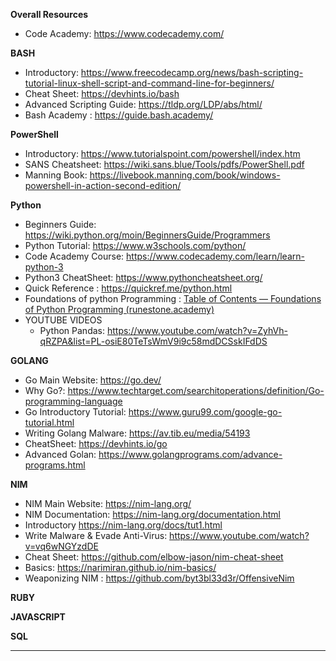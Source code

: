 
**Overall Resources**

- Code Academy: https://www.codecademy.com/


**BASH**

- Introductory: https://www.freecodecamp.org/news/bash-scripting-tutorial-linux-shell-script-and-command-line-for-beginners/
- Cheat Sheet: https://devhints.io/bash
- Advanced Scripting Guide: https://tldp.org/LDP/abs/html/
- Bash Academy : https://guide.bash.academy/

**PowerShell**

- Introductory: https://www.tutorialspoint.com/powershell/index.htm
- SANS Cheatsheet: https://wiki.sans.blue/Tools/pdfs/PowerShell.pdf
- Manning Book: https://livebook.manning.com/book/windows-powershell-in-action-second-edition/

**Python**

- Beginners Guide: https://wiki.python.org/moin/BeginnersGuide/Programmers
- Python Tutorial: https://www.w3schools.com/python/
- Code Academy Course: https://www.codecademy.com/learn/learn-python-3
- Python3 CheatSheet: https://www.pythoncheatsheet.org/
- Quick Reference : https://quickref.me/python.html
- Foundations of python Programming  : [Table of Contents — Foundations of Python Programming (runestone.academy)](https://runestone.academy/ns/books/published/fopp/index.html)
- YOUTUBE VIDEOS
	- Python Pandas: https://www.youtube.com/watch?v=ZyhVh-qRZPA&list=PL-osiE80TeTsWmV9i9c58mdDCSskIFdDS


**GOLANG**
- Go Main Website: https://go.dev/
- Why Go?: https://www.techtarget.com/searchitoperations/definition/Go-programming-language
- Go Introductory Tutorial: https://www.guru99.com/google-go-tutorial.html
- Writing Golang Malware: https://av.tib.eu/media/54193
- CheatSheet: https://devhints.io/go
- Advanced Golan: https://www.golangprograms.com/advance-programs.html

**NIM**
- NIM Main Website: https://nim-lang.org/
- NIM Documentation: https://nim-lang.org/documentation.html
- Introductory https://nim-lang.org/docs/tut1.html
- Write Malware & Evade Anti-Virus: https://www.youtube.com/watch?v=vq6wNGYzdDE
- Cheat Sheet: https://github.com/elbow-jason/nim-cheat-sheet
- Basics: https://narimiran.github.io/nim-basics/
- Weaponizing NIM : https://github.com/byt3bl33d3r/OffensiveNim

**RUBY**

**JAVASCRIPT**


**SQL**
****
